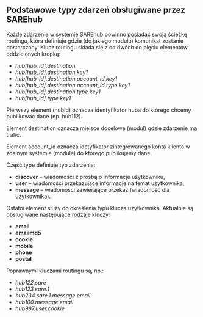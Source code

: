 ## Podstawowe typy zdarzeń obsługiwane przez SAREhub

Każde zdarzenie w systemie SAREhub powinno posiadać swoją ścieżkę routingu, która definiuje gdzie (do jakiego modułu) 
komunikat zostanie dostarczony. Klucz routingu składa się z od dwóch do pięciu elementów oddzielonych kropką:

- _hub[hub_id].destination_
- _hub[hub_id].destination.key1_
- _hub[hub_id].destination.account_id.key1_
- _hub[hub_id].destination.account_id.type.key1_
- _hub[hub_id].destination.type.key1_
- _hub[hub_id].type.key1_

Pierwszy element (hubId) oznacza identyfikator huba do którego chcemy publikować dane (np. hub112).

Element destination oznacza miejsce docelowe (moduł) gdzie zdarzenie ma trafić.

Element account_id oznacza idetyfikator zintegrowanego konta klienta w zdalnym systemie (module) do którego 
publikujemy dane.

Część type definiuje typ zdarzenia:

- **discover** – wiadomości z prośbą o informacje użytkowniku,
- **user** – wiadomości przekazujące informacje na temat użytkownika,
- **message** – wiadomości zawierające przekaz (wiadomość dla użytkownika).

Ostatni element służy do określenia typu klucza użytkownika. Aktualnie są obsługiwane następujące rodzaje kluczy:

- **email**
- **emailmd5**
- **cookie**
- **mobile**
- **phone**
- **postal**

Poprawnymi kluczami routingu są, np.:

- _hub122.sare_
- _hub123.sare.1_
- _hub234.sare.1.message.email_
- _hub100.message.email_
- _hub987.user.cookie_
